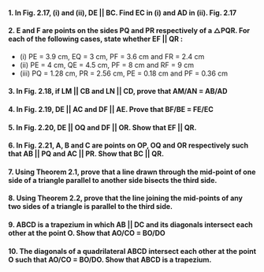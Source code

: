 
#### 1. In Fig. 2.17, (i) and (ii), DE || BC. Find EC in (i) and AD in (ii). Fig. 2.17
#### 2. E and F are points on the sides PQ and PR respectively of a △PQR. For each of the following cases, state whether EF || QR :
* (i) PE = 3.9 cm, EQ = 3 cm, PF = 3.6 cm and FR = 2.4 cm
* (ii) PE = 4 cm, QE = 4.5 cm, PF = 8 cm and RF = 9 cm
* (iii) PQ = 1.28 cm, PR = 2.56 cm, PE = 0.18 cm and PF = 0.36 cm
#### 3. In Fig. 2.18, if LM || CB and LN || CD, prove that AM/AN = AB/AD
#### 4. In Fig. 2.19, DE || AC and DF || AE. Prove that BF/BE = FE/EC
#### 5. In Fig. 2.20, DE || OQ and DF || OR. Show that EF || QR.
#### 6. In Fig. 2.21, A, B and C are points on OP, OQ and OR respectively such that AB || PQ and AC || PR. Show that BC || QR. 
#### 7. Using Theorem 2.1, prove that a line drawn through the mid-point of one side of a triangle parallel to another side bisects the third side.
#### 8. Using Theorem 2.2, prove that the line joining the mid-points of any two sides of a triangle is parallel to the third side. 
#### 9. ABCD is a trapezium in which AB || DC and its diagonals intersect each other at the point O. Show that AO/CO = BO/DO
#### 10. The diagonals of a quadrilateral ABCD intersect each other at the point O such that AO/CO = BO/DO. Show that ABCD is a trapezium.
